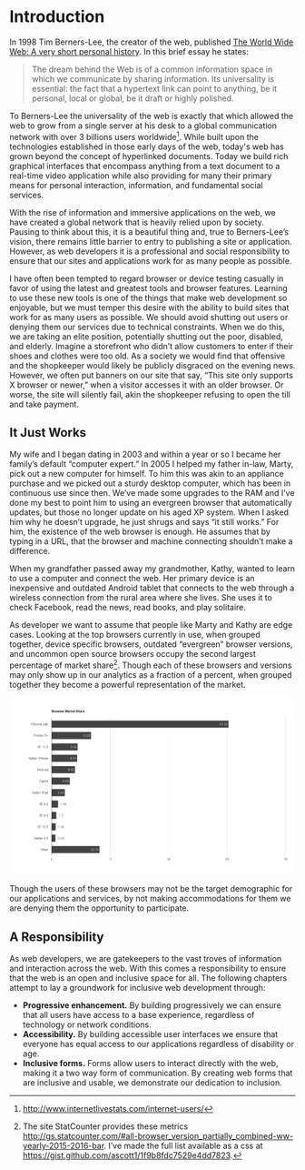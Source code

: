 # Introduction

In 1998 Tim Berners-Lee, the creator of the web, published [The World Wide Web: A very short personal history](https://www.w3.org/People/Berners-Lee/ShortHistory.html). In this brief essay he states:

> The dream behind the Web is of a common information space in which we communicate by sharing information. Its universality is essential: the fact that a hypertext link can point to anything, be it personal, local or global, be it draft or highly polished.

To Berners-Lee the universality of the web is exactly that which allowed the web to grow from a single server at his desk to a global communication network with over 3 billions users worldwide[^1]. While built upon the technologies established in those early days of the web, today's web has grown beyond the concept of hyperlinked documents. Today we build rich graphical interfaces that encompass anything from a text document to a real-time video application while also providing for many their primary means for personal interaction, information, and fundamental social services.

With the rise of information and immersive applications on the web, we have created a global network that is heavily relied upon by society. Pausing to think about this, it is a beautiful thing and, true to Berners-Lee’s vision, there remains little barrier to entry to publishing a site or application. However, as web developers it is a professional and social responsibility to ensure that our sites and applications work for as many people as possible. 

I have often been tempted to regard browser or device testing casually in favor of using the latest and greatest tools and browser features. Learning to use these new tools is one of the things that make web development so enjoyable, but we must temper this desire with the ability to build sites that work for as many users as possible. We should avoid shutting out users or denying them our services due to technical constraints. When we do this, we are taking an elite position, potentially shutting out the poor, disabled, and elderly. Imagine a storefront who didn’t allow customers to enter if their shoes and clothes were too old. As a society we would find that offensive and the shopkeeper would likely be publicly disgraced on the evening news. However, we often put banners on our site that say, “This site only supports X browser or newer,” when a visitor accesses it with an older browser. Or worse, the site will silently fail, akin the shopkeeper refusing to open the till and take payment.

## It Just Works

My wife and I began dating in 2003 and within a year or so I became her family’s default “computer expert.” In 2005 I helped my father in-law, Marty, pick out a new computer for himself. To him this was akin to an appliance purchase and we picked out a sturdy desktop computer, which has been in continuous use since then. We’ve made some upgrades to the RAM and I’ve done my best to point him to using an evergreen browser that automatically updates, but those no longer update on his aged XP system. When I asked him why he doesn’t upgrade, he just shrugs and says “it still works.” For him, the existence of the web browser is enough. He assumes that by typing in a URL, that the browser and machine connecting shouldn’t make a difference.

When my grandfather passed away my grandmother, Kathy, wanted to learn to use a computer and connect the web. Her primary device is an inexpensive and outdated Android tablet that connects to the web through a wireless connection from the rural area where she lives. She uses it to check Facebook, read the news, read books, and play solitaire.  

As developer we want to assume that people like Marty and Kathy are edge cases. Looking at the top browsers currently in use, when grouped together, device specific browsers, outdated “evergreen” browser versions, and uncommon open source browsers occupy the second largest percentage of market share[^2]. Though each of these browsers and versions may only show up in our analytics as a fraction of a percent, when grouped together they become a powerful representation of the market.

![Chart of browser market share](img/browser-chart.png)

Though the users of these browsers may not be the target demographic for our applications and services, by not making accommodations for them we are denying them the opportunity to participate.

[^2]: The site StatCounter provides these metrics http://gs.statcounter.com/#all-browser_version_partially_combined-ww-yearly-2015-2016-bar. I’ve made the full list available as a css at https://gist.github.com/ascott1/1f9b8fdc7529e4dd7823.

## A Responsibility

As web developers, we are gatekeepers to the vast troves of information and interaction across the web. With this comes a responsibility to ensure that the web is an open and inclusive space for all. The following chapters attempt to lay a groundwork for inclusive web development through:

- **Progressive enhancement.** By building progressively we can ensure that all users have access to a base experience, regardless of technology or network conditions.
- **Accessibility.** By building accessible user interfaces we ensure that everyone has equal access to our applications regardless of disability or age.
- **Inclusive forms.** Forms allow users to interact directly with the web, making it a two way form of communication. By creating web forms that are inclusive and usable, we demonstrate our dedication to inclusion.
 


[^1]: http://www.internetlivestats.com/internet-users/

